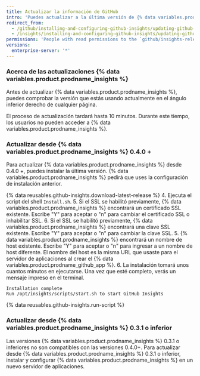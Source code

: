 ```yaml
---
title: Actualizar la información de GitHub
intro: 'Puedes actualizar a la última versión de {% data variables.product.prodname_insights %} para beneficiarte de las mejoras y correcciones de errores.'
redirect_from:
  - /github/installing-and-configuring-github-insights/updating-github-insights
  - /insights/installing-and-configuring-github-insights/updating-github-insights
permissions: 'People with read permissions to the `github/insights-releases` repository and administrative access to the application server can update {% data variables.product.prodname_insights %}.'
versions:
  enterprise-server: '*'
---
```


### Acerca de las actualizaciones {% data variables.product.prodname_insights %}

Antes de actualizar {% data variables.product.prodname_insights %}, puedes comprobar la versión que estás usando actualmente en el ángulo inferior derecho de cualquier página.

El proceso de actualización tardará hasta 10 minutos. Durante este tiempo, los usuarios no pueden acceder a {% data variables.product.prodname_insights %}.

### Actualizar desde {% data variables.product.prodname_insights %} 0.4.0 +

Para actualizar {% data variables.product.prodname_insights %} desde 0.4.0 +, puedes instalar la última versión. {% data variables.product.prodname_insights %} pedirá que uses la configuración de instalación anterior.

{% data reusables.github-insights.download-latest-release %}
4. Ejecuta el script del shell `Install.sh`.
5. Si el SSL se habilitó previamente, {% data variables.product.prodname_insights %} encontrará un certificado SSL existente. Escribe "Y" para aceptar o "n" para cambiar el certificado SSL o inhabilitar SSL.
6. Si el SSL se habilitó previamente, {% data variables.product.prodname_insights %} encontrará una clave SSL existente. Escribe "Y" para aceptar o "n" para cambiar la clave SSL.
5. {% data variables.product.prodname_insights %} encontrará un nombre de host existente. Escribe "Y" para aceptar o "n" para ingresar a un nombre de host diferente. El nombre del host es la misma URL que usaste para el servidor de aplicaciones al crear el {% data variables.product.prodname_github_app %}.
6. La instalación tomará unos cuantos minutos en ejecutarse. Una vez que esté completo, verás un mensaje impreso en el terminal.
  ```
  Installation complete
  Run /opt/insights/scripts/start.sh to start GitHub Insights
  ```
{% data reusables.github-insights.run-script %}

### Actualizar desde {% data variables.product.prodname_insights %} 0.3.1 o inferior

Las versiones {% data variables.product.prodname_insights %} 0.3.1 o inferiores no son compatibles con las versiones 0.4.0+. Para actualizar desde {% data variables.product.prodname_insights %} 0.3.1 o inferior, instalar y configurar {% data variables.product.prodname_insights %} en un nuevo servidor de aplicaciones.
